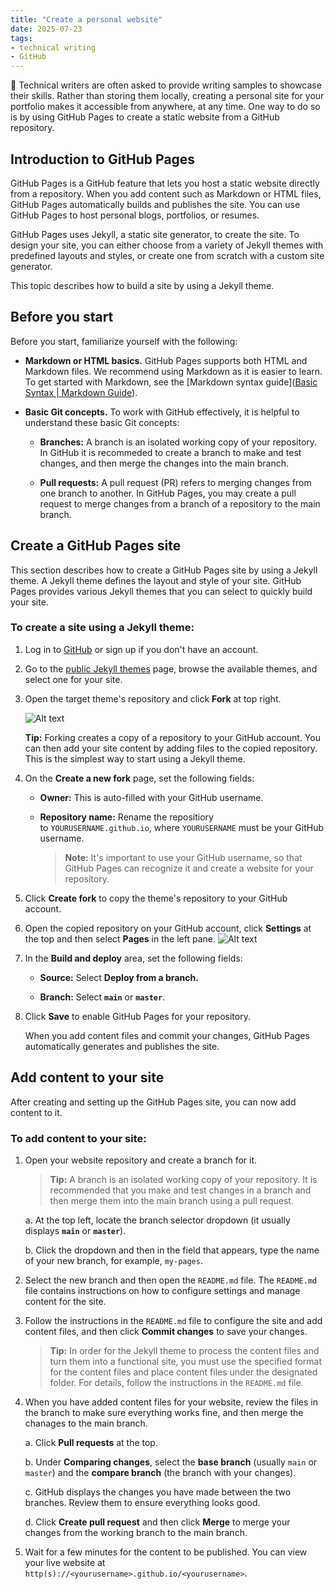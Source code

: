 ```yaml
---
title: "Create a personal website"
date: 2025-07-23
tags: 
- technical writing
- GitHub
---
```


📑
Technical writers are often asked to provide writing samples to showcase their skills. Rather than storing them locally, creating a personal site for your portfolio makes it accessible from anywhere, at any time. One way to do so is by using GitHub Pages to create a static website from a GitHub repository. 

## Introduction to GitHub Pages

GitHub Pages is a GitHub feature that lets you host a static website directly from a repository. When you add content such as Markdown or HTML files, GitHub Pages automatically builds and publishes the site. You can use GitHub Pages to host personal blogs, portfolios, or resumes. 

GitHub Pages uses Jekyll, a static site generator, to create the site. To design your site, you can either choose from a variety of Jekyll themes with predefined layouts and styles, or create one from scratch with a custom site generator. 

This topic describes how to build a site by using a Jekyll theme.

## Before you start

Before you start, familiarize yourself with the following:

- **Markdown or HTML basics.** GitHub Pages supports both HTML and Markdown files. We recommend using Markdown as it is easier to learn. To get started with Markdown, see the [Markdown syntax guide]([Basic Syntax | Markdown Guide](https://www.markdownguide.org/basic-syntax/)).

- **Basic Git concepts.** To work with GitHub effectively, it is helpful to understand these basic Git concepts: 
  
  - **Branches:** A branch is an isolated working copy of your repository. In GitHub it is recommeded to create a branch to make and test changes, and then merge the changes into the main branch.
  
  - **Pull requests:** A pull request (PR) refers to merging changes from one branch to another. In GitHub Pages, you may create a pull request to merge changes from a branch of a repository to the main branch.

## Create a GitHub Pages site

This section describes how to create a GitHub Pages site by using a Jekyll theme. A Jekyll theme defines the layout and style of your site. GitHub Pages provides various Jekyll themes that you can select to quickly build your site. 

### To create a site using a Jekyll theme:

1. Log in to [GitHub](https://github.com/) or sign up if you don't have an account.

2. Go to the [public Jekyll themes](https://github.com/topics/jekyll-theme) page, browse the available themes, and select one for your site.

3. Open the target theme's repository and click **Fork** at top right. 
   
   ![Alt text](/assets/images/posts/example.png)
   
   **Tip:** Forking creates a copy of a repository to your GitHub account. You can then add your site content by adding files to the copied repository. This is the simplest way to start using a Jekyll theme.

4. On the **Create a new fork** page, set the following fields:
   
   - **Owner:** This is auto-filled with your GitHub username.
   
   - **Repository name:** Rename the repositiory to `YOURUSERNAME.github.io`, where `YOURUSERNAME` must be your GitHub username.  
     
     > **Note:** It's important to use your GitHub username, so that GitHub Pages can recognize it and create a website for your repository.

5. Click **Create fork** to copy the theme's repository to your GitHub account.

6. Open the copied repository on your GitHub account, click **Settings** at the top and then select **Pages** in the left pane. ![Alt text](/assets/images/posts/example.png)

7. In the **Build and deploy** area, set the following fields:
   
   - **Source:** Select **Deploy from a branch.**
   
   - **Branch:** Select **`main`** or **`master`**. 

8. Click **Save** to enable GitHub Pages for your repository. 
   
   When you add content files and commit your changes, GitHub Pages automatically generates and publishes the site. 

## Add content to your site

After creating and setting up the GitHub Pages site, you can now add content to it. 

### To add content to your site:

1. Open your website repository and create a branch for it. 
   
   > **Tip:** A branch is an isolated working copy of your repository. It is recommended that you make and test changes in a branch and then merge them into the main branch using a pull request.
   
   a. At the top left, locate the branch selector dropdown (it usually displays **`main`** or **`master`**).
   
   b. Click the dropdown and then in the field that appears, type the name of your new branch, for example, `my-pages`. 

2. Select the new branch and then open the `README.md` file. The `README.md` file contains instructions on how to configure settings and manage content for the site. 

3. Follow the instructions in the `README.md` file to configure the site and add content files, and then click **Commit changes** to save your changes. 
   
   > **Tip:** In order for the Jekyll theme to process the content files and turn them into a functional site, you must use the specified format for the content files and place content files under the designated folder. For details, follow the instructions in the `README.md` file.

4. When you have added content files for your website, review the files in the branch to make sure everything works fine, and then merge the chanages to the main branch.
   
   a. Click **Pull requests** at the top.
   
   b. Under **Comparing changes**, select the **base branch** (usually `main` or `master`) and the **compare branch** (the branch with your changes).
   
   c. GitHub displays the changes you have made between the two branches. Review them to ensure everything looks good.
   
   d. Click **Create pull request** and then click **Merge** to merge your changes from the working branch to the main branch. 

5. Wait for a few minutes for the content to be published. You can view your live website at `http(s)://<yourusername>.github.io/<yourusername>`.
